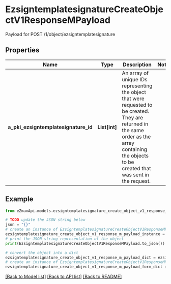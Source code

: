 # EzsigntemplatesignatureCreateObjectV1ResponseMPayload

Payload for POST /1/object/ezsigntemplatesignature

## Properties

Name | Type | Description | Notes
------------ | ------------- | ------------- | -------------
**a_pki_ezsigntemplatesignature_id** | **List[int]** | An array of unique IDs representing the object that were requested to be created.  They are returned in the same order as the array containing the objects to be created that was sent in the request. | 

## Example

```python
from eZmaxApi.models.ezsigntemplatesignature_create_object_v1_response_m_payload import EzsigntemplatesignatureCreateObjectV1ResponseMPayload

# TODO update the JSON string below
json = "{}"
# create an instance of EzsigntemplatesignatureCreateObjectV1ResponseMPayload from a JSON string
ezsigntemplatesignature_create_object_v1_response_m_payload_instance = EzsigntemplatesignatureCreateObjectV1ResponseMPayload.from_json(json)
# print the JSON string representation of the object
print(EzsigntemplatesignatureCreateObjectV1ResponseMPayload.to_json())

# convert the object into a dict
ezsigntemplatesignature_create_object_v1_response_m_payload_dict = ezsigntemplatesignature_create_object_v1_response_m_payload_instance.to_dict()
# create an instance of EzsigntemplatesignatureCreateObjectV1ResponseMPayload from a dict
ezsigntemplatesignature_create_object_v1_response_m_payload_form_dict = ezsigntemplatesignature_create_object_v1_response_m_payload.from_dict(ezsigntemplatesignature_create_object_v1_response_m_payload_dict)
```
[[Back to Model list]](../README.md#documentation-for-models) [[Back to API list]](../README.md#documentation-for-api-endpoints) [[Back to README]](../README.md)


